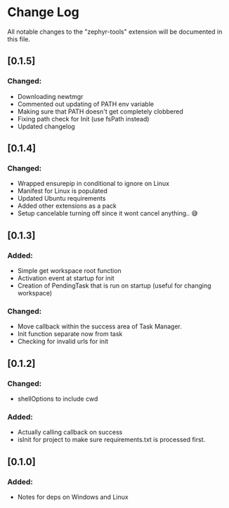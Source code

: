 # Change Log

All notable changes to the "zephyr-tools" extension will be documented in this file.

## [0.1.5]

### Changed:

* Downloading newtmgr
* Commented out updating of PATH env variable
* Making sure that PATH doesn't get completely clobbered
* Fixing path check for Init (use fsPath instead)
* Updated changelog


## [0.1.4]

### Changed:

* Wrapped ensurepip in conditional to ignore on Linux
* Manifest for Linux is populated
* Updated Ubuntu requirements
* Added other extensions as a pack
* Setup cancelable turning off since it wont cancel anything.. 😅

## [0.1.3]

### Added:

* Simple get workspace root function
* Activation event at startup for init
* Creation of PendingTask that is run on startup (useful for changing workspace)

### Changed:

* Move callback within the success area of Task Manager.
* Init function separate now from task
* Checking for invalid urls for init

## [0.1.2]

### Changed:

* shellOptions to include cwd

### Added:

* Actually calling callback on success
* isInit for project to make sure requirements.txt is processed first.

## [0.1.0]

### Added:
* Notes for deps on Windows and Linux